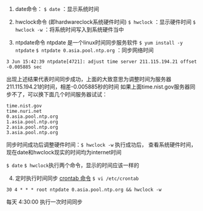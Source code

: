 1. date命令：
```$ date``` ：显示系统时间

2. hwclock命令 (即hardwareclock系统硬件时间)
```$ hwclock``` ：显示硬件时间
 ```$ hwclock -w``` ：将系统时间写入到系统硬件当中
4. ntpdate命令
ntpdate 是一个linux时间同步服务软件
```$ yum install -y ntpdate```
```$ ntpdate 0.asia.pool.ntp.org``` ：同步网络时间
```
3 Jun 15:42:39 ntpdate[4721]: adjust time server 211.115.194.21 offset -0.005885 sec
```
出现上述结果代表时间同步成功，上面的大致意思为调整时间为服务器211.115.194.21的时间，相差-0.005885秒的时间
如果上面time.nist.gov服务器同步不了，可以换下面几个时间服务器试试：
```
time.nist.gov
time.nuri.net
0.asia.pool.ntp.org
1.asia.pool.ntp.org
2.asia.pool.ntp.org
3.asia.pool.ntp.org
```
同步时间成功后调整硬件时间：```$ hwclock -w```
执行成功后， 查看系统硬件时间，现在date和hwclock现实的时间均为internet时间

```$ date``` ```$ hwclock```执行两个命令，显示的时间应该一样的

4. 定时执行时间同步
[crontab 命令](https://blog.csdn.net/xinyflove/article/details/83178876)
```$ vi /etc/crontab```
```
30 4 * * * root ntpdate 0.asia.pool.ntp.org && hwclock -w
```
每天 4:30:00 执行一次时间同步

